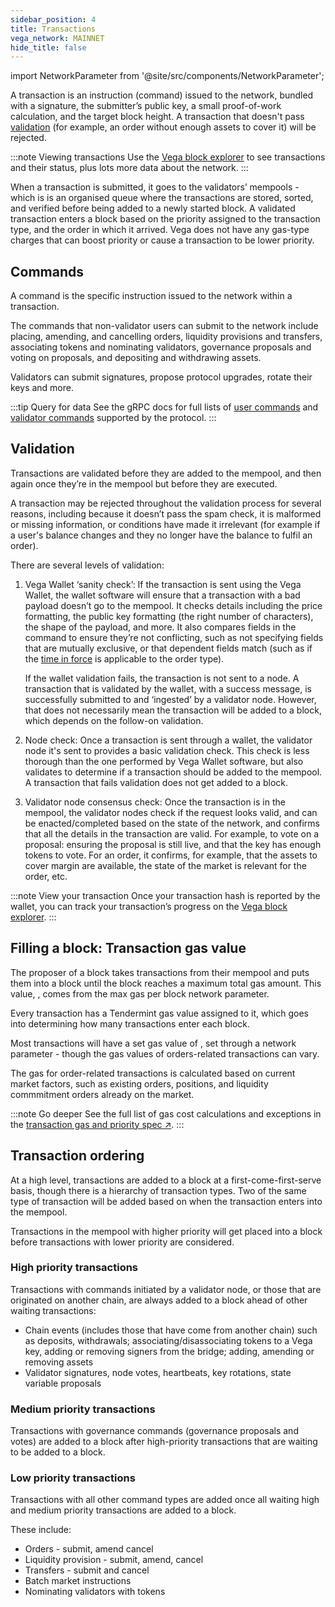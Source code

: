```yaml
---
sidebar_position: 4
title: Transactions
vega_network: MAINNET
hide_title: false
---
```


import NetworkParameter from '@site/src/components/NetworkParameter';

A transaction is an instruction (command) issued to the network, bundled with a signature, the submitter’s public key, a small proof-of-work calculation, and the target block height. A transaction that doesn't pass [validation](#validation) (for example, an order without enough assets to cover it) will be rejected.

:::note Viewing transactions
Use the [Vega block explorer](https://explorer.vega.xyz) to see transactions and their status, plus lots more data about the network.
:::

When a transaction is submitted, it goes to the validators’ mempools - which is is an organised queue where the transactions are stored, sorted, and verified before being added to a newly started block. A validated transaction enters a block based on the priority assigned to the transaction type, and the order in which it arrived. Vega does not have any gas-type charges that can boost priority or cause a transaction to be lower priority.

## Commands
A command is the specific instruction issued to the network within a transaction.

The commands that non-validator users can submit to the network include placing, amending, and cancelling orders, liquidity provisions and transfers, associating tokens and nominating validators, governance proposals and voting on proposals, and depositing and withdrawing assets.

Validators can submit signatures, propose protocol upgrades, rotate their keys and more.

:::tip Query for data
See the gRPC docs for full lists of [user commands](../../api/grpc/vega/commands/v1/commands.proto) and [validator commands](../../api/grpc/vega/commands/v1/validator_commands.proto) supported by the protocol.
:::


## Validation
Transactions are validated before they are added to the mempool, and then again once they’re in the mempool but before they are executed. 

A transaction may be rejected throughout the validation process for several reasons, including because it doesn’t pass the spam check, it is malformed or missing information, or conditions have made it irrelevant (for example if a user's balance changes and they no longer have the balance to fulfil an order). 

There are several levels of validation:

1. Vega Wallet ‘sanity check’:
   If the transaction is sent using the Vega Wallet, the wallet software will ensure that a transaction with a bad payload doesn’t go to the mempool. It checks details including the price formatting, the public key formatting (the right number of characters), the shape of the payload, and more. It also compares fields in the command to ensure they’re not conflicting, such as not specifying fields that are mutually exclusive, or that dependent fields match (such as if the [time in force](../trading-on-vega/orders#times-in-force) is applicable to the order type). 
   
   If the wallet validation fails, the transaction is not sent to a node. A transaction that is validated by the wallet, with a success message, is successfully submitted to and ‘ingested’ by a validator node. However, that does not necessarily mean the transaction will be added to a block, which depends on the follow-on validation.

2. Node check: 
   Once a transaction is sent through a wallet, the validator node it's sent to provides a basic validation check. This check is less thorough than the one performed by Vega Wallet software, but also validates to determine if a transaction should be added to the mempool. A transaction that fails validation does not get added to a block.

3. Validator node consensus check: 
   Once the transaction is in the mempool, the validator nodes check if the request looks valid, and can be enacted/completed based on the state of the network, and confirms that all the details in the transaction are valid. For example, to vote on a proposal: ensuring the proposal is still live, and that the key has enough tokens to vote. For an order, it confirms, for example, that the assets to cover margin are available, the state of the market is relevant for the order, etc.

:::note View your transaction
Once your transaction hash is reported by the wallet, you can track your transaction’s progress on the [Vega block explorer](https://explorer.vega.xyz).
:::

## Filling a block: Transaction gas value
The proposer of a block takes transactions from their mempool and puts them into a block until the block reaches a maximum total gas amount. This value, <NetworkParameter frontMatter={frontMatter} param="network.transactions.maxgasperblock" hideName={true} />, comes from the max gas per block network parameter.

Every transaction has a Tendermint gas value assigned to it, which goes into determining how many transactions enter each block.

Most transactions will have a set gas value of <NetworkParameter frontMatter={frontMatter} param="network.transaction.defaultgas" hideName={true} />, set through a network parameter - though the gas values of orders-related transactions can vary.

The gas for order-related transactions is calculated based on current market factors, such as existing orders, positions, and liquidity commmitment orders already on the market.

:::note Go deeper
See the full list of gas cost calculations and exceptions in the [transaction gas and priority spec ↗](https://github.com/vegaprotocol/specs/blob/master/protocol/0079-TGAP-transaction_gas_and_priority.md#dynamic-transactions-costs).
:::

## Transaction ordering
At a high level, transactions are added to a block at a first-come-first-serve basis, though there is a hierarchy of transaction types. Two of the same type of transaction will be added based on when the transaction enters into the mempool.

Transactions in the mempool with higher priority will get placed into a block before transactions with lower priority are considered.

### High priority transactions
Transactions with commands initiated by a validator node, or those that are originated on another chain, are always added to a block ahead of other waiting transactions:

* Chain events (includes those that have come from another chain) such as deposits, withdrawals; associating/disassociating tokens to a Vega key, adding or removing signers from the bridge; adding, amending or removing assets
* Validator signatures, node votes, heartbeats, key rotations, state variable proposals
 
### Medium priority transactions
Transactions with governance commands (governance proposals and votes) are added to a block after high-priority transactions that are waiting to be added to a block.

### Low priority transactions
Transactions with all other command types are added once all waiting high and medium priority transactions are added to a block.

These include:
* Orders - submit, amend cancel
* Liquidity provision - submit, amend, cancel
* Transfers - submit and cancel
* Batch market instructions
* Nominating validators with tokens
